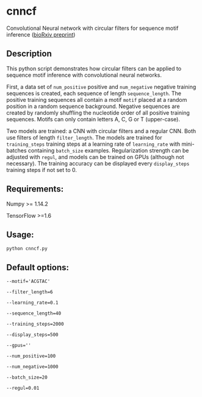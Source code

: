 # cnncf
Convolutional Neural network with circular filters for sequence motif inference ([bioRxiv preprint](https://doi.org/10.1101/312959))


## Description

This python script demonstrates how circular filters can be applied to sequence motif inference with convolutional neural networks.

First, a data set of `num_positive` positive and `num_negative` negative training sequences is created, each sequence of length `sequence_length`. The positive training sequences all contain a motif `motif` placed at a random position in a random sequence background. Negative sequences are created by randomly shuffling the nucleotide order of all positive training sequences. Motifs can only contain letters A, C, G or T (upper-case).

Two models are trained: a CNN with circular filters and a regular CNN. Both use filters of length `filter_length`.
The models are trained for `training_steps` training steps at a learning rate of `learning_rate` with mini-batches containing `batch_size` examples. Regularization strength can be adjusted with `regul`, and models can be trained on GPUs (although not necessary). The training accuracy can be displayed every `display_steps` training steps if not set to 0.

## Requirements: 

Numpy >= 1.14.2

TensorFlow >=1.6


## Usage:

`python cnncf.py`

## Default options:
```
--motif='ACGTAC'

--filter_length=6

--learning_rate=0.1

--sequence_length=40

--training_steps=2000

--display_steps=500

--gpus=''

--num_positive=100

--num_negative=1000

--batch_size=20

--regul=0.01
```
